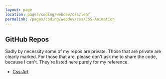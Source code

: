 ```yaml
---
layout: page
location: pages/coding/webdev/css/leaf
permalink: /pages/coding/webdev/css/CSS-Animation
---
```


## GitHub Repos 

Sadly by necessity some of my repos are private. Those that are private are clearly marked. For those that are, please don't ask me to share the code, because I can't. They're listed here purely for my reference.

- [Css-Art](https://github.com/claresudbery/Css-Art)

